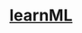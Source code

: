 # [learnML](https://colab.research.google.com/drive/1lvl-EK5SbxosGrL7oB4itU3vLvRoX0dj?hl=ru_RU#scrollTo=AOgJPiWrSa3X)
